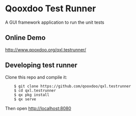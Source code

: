 # Qooxdoo Test Runner

A GUI framework application to run the unit tests

## Online Demo

http://www.qooxdoo.org/qxl.testrunner/

## Developing test runner
Clone this repo and compile it:

```
    $ git clone https://github.com/qooxdoo/qxl.testrunner
    $ cd qxl.testrunner
    $ qx pkg install
    $ qx serve
```
Then open [http://localhost:8080](http://localhost:8080)

